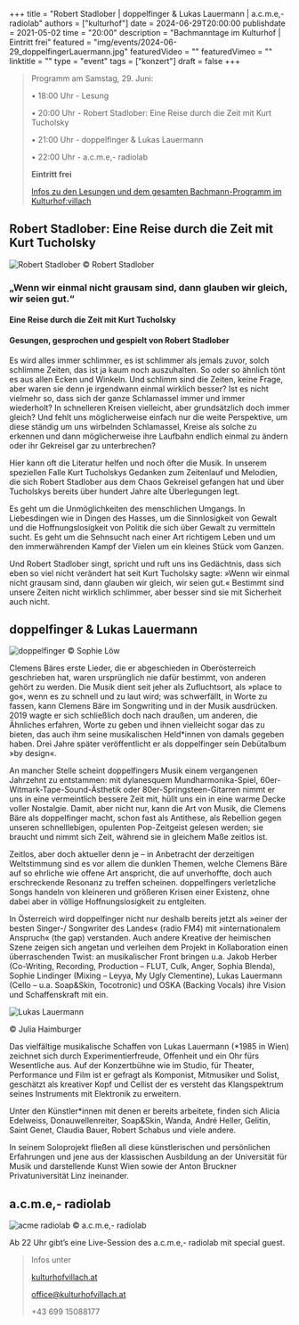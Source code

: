 +++
title = "Robert Stadlober | doppelfinger & Lukas Lauermann | a.c.m.e,- radiolab"
authors = ["kulturhof"]
date = 2024-06-29T20:00:00
publishdate = 2021-05-02
time = "20:00"
description = "Bachmanntage im Kulturhof | Eintritt frei"
featured = "img/events/2024-06-29_doppelfingerLauermann.jpg"
featuredVideo = ""
featuredVimeo = ""
linktitle = ""
type = "event"
tags = ["konzert"]
draft = false
+++

>Programm am Samstag, 29. Juni:
>
>•	18:00 Uhr - Lesung
>
>•	20:00 Uhr - Robert Stadlober: Eine Reise durch die Zeit mit Kurt Tucholsky
>
>•	21:00 Uhr - doppelfinger & Lukas Lauermann
>
>•	22:00 Uhr - a.c.m.e,- radiolab
>
>**Eintritt frei**
>
>[Infos zu den Lesungen und dem gesamten Bachmann-Programm im Kulturhof:villach](https://kulturhofvillach.at/events/2024/2024-06-27_bachmann/)



## Robert Stadlober: Eine Reise durch die Zeit mit Kurt Tucholsky ##

![Robert Stadlober](/img/events/2024-06-29_TucholskyStadlober_c_Stadlober.jpeg)
© Robert Stadlober

### „Wenn wir einmal nicht grausam sind, dann glauben wir gleich, wir seien gut.“
#### Eine Reise durch die Zeit mit Kurt Tucholsky
#### Gesungen, gesprochen und gespielt von Robert Stadlober

Es wird alles immer schlimmer, es ist schlimmer als jemals zuvor, solch schlimme Zeiten, das ist ja kaum noch auszuhalten. So oder so ähnlich tönt es aus allen Ecken und Winkeln. Und schlimm sind die Zeiten, keine Frage, aber waren sie denn je irgendwann einmal wirklich besser? Ist es nicht vielmehr so, dass sich der ganze Schlamassel immer und immer wiederholt? In schnelleren Kreisen vielleicht, aber grundsätzlich doch immer gleich? Und fehlt uns möglicherweise einfach nur die weite Perspektive, um diese ständig um uns wirbelnden Schlamassel, Kreise als solche zu erkennen und dann möglicherweise ihre Laufbahn endlich einmal zu ändern oder ihr Gekreisel gar zu unterbrechen?

Hier kann oft die Literatur helfen und noch öfter die Musik. In unserem speziellen Falle Kurt Tucholskys Gedanken zum Zeitenlauf und Melodien, die sich Robert Stadlober aus dem Chaos Gekreisel gefangen hat und über Tucholskys bereits über hundert Jahre alte Überlegungen legt.

Es geht um die Unmöglichkeiten des menschlichen Umgangs. In Liebesdingen wie in Dingen des Hasses, um die Sinnlosigkeit von Gewalt und die Hoffnungslosigkeit von Politik die sich über Gewalt zu vermitteln sucht. Es geht um die Sehnsucht nach einer Art richtigem Leben und um den immerwährenden Kampf der Vielen um ein kleines Stück vom Ganzen.

Und Robert Stadlober singt, spricht und ruft uns ins Gedächtnis, dass sich eben so viel nicht verändert hat seit Kurt Tucholsky sagte: »Wenn wir einmal nicht grausam sind, dann glauben wir gleich, wir seien gut.« Bestimmt sind unsere Zeiten nicht wirklich schlimmer, aber besser sind sie mit Sicherheit auch nicht.


## doppelfinger & Lukas Lauermann ##

![doppelfinger](/img/events/2024-06-29_doppelfinger_c_SophieLoew.jpg)
© Sophie Löw

Clemens Bäres erste Lieder, die er abgeschieden in Oberösterreich geschrieben hat, waren ursprünglich nie dafür bestimmt, von anderen gehört zu werden. Die Musik dient seit jeher als Zufluchtsort, als »place to go«, wenn es zu schnell und zu laut wird; was schwerfällt, in Worte zu fassen, kann Clemens Bäre im Songwriting und in der Musik ausdrücken. 2019 wagte er sich schließlich doch nach draußen, um anderen, die Ähnliches erfahren, Worte zu geben und ihnen vielleicht sogar das zu bieten, das auch ihm seine musikalischen Held\*innen von damals gegeben haben. Drei Jahre später veröffentlicht er als doppelfinger sein Debütalbum »by design«. 

An mancher Stelle scheint doppelfingers Musik einem vergangenen Jahrzehnt zu entstammen: mit dylanesquem Mundharmonika-Spiel, 60er-Witmark-Tape-Sound-Ästhetik oder 80er-Springsteen-Gitarren nimmt er uns in eine vermeintlich bessere Zeit mit, hüllt uns ein in eine warme Decke voller Nostalgie. Damit, aber nicht nur, kann die Art von Musik, die Clemens Bäre als doppelfinger macht, schon fast als Antithese, als Rebellion gegen unseren schnelllebigen, opulenten Pop-Zeitgeist gelesen werden; sie braucht und nimmt sich Zeit, während sie in gleichem Maße zeitlos ist.

Zeitlos, aber doch aktueller denn je – in Anbetracht der derzeitigen Weltstimmung sind es vor allem die dunklen Themen, welche Clemens Bäre auf so ehrliche wie offene Art anspricht, die auf unverhoffte, doch auch erschreckende Resonanz zu treffen scheinen. doppelfingers verletzliche Songs handeln von kleineren und größeren Krisen einer Existenz, ohne dabei aber in völlige Hoffnungslosigkeit zu entgleiten.

In Österreich wird doppelfinger nicht nur deshalb bereits jetzt als »einer der besten Singer-/ Songwriter des Landes« (radio FM4) mit »internationalem Anspruch« (the gap) verstanden. Auch andere Kreative der heimischen Szene zeigen sich angetan und verleihen dem Projekt in Kollaboration einen überraschenden Twist: an musikalischer Front bringen u.a. Jakob Herber (Co-Writing, Recording, Production – FLUT, Culk, Anger, Sophia Blenda), Sophie Lindinger (Mixing – Leyya, My Ugly Clementine), Lukas Lauermann (Cello – u.a. Soap&Skin, Tocotronic) und OSKA (Backing Vocals) ihre Vision und Schaffenskraft mit ein.


![Lukas Lauermann](/img/events/2024-06-29_LukasLauermann_c_JuliaHaimburger.jpg)

© Julia Haimburger

Das vielfältige musikalische Schaffen von Lukas Lauermann (\*1985 in Wien) zeichnet sich durch Experimentierfreude, Offenheit und ein Ohr fürs Wesentliche aus. Auf der Konzertbühne wie im Studio, für Theater, Performance und Film ist er gefragt als Komponist, Mitmusiker und Solist, geschätzt als kreativer Kopf und Cellist der es versteht das Klangspektrum seines Instruments mit Elektronik zu erweitern.

Unter den Künstler\*innen mit denen er bereits arbeitete, finden sich Alicia Edelweiss, Donauwellenreiter, Soap&Skin, Wanda, André Heller, Gelitin, Saint Genet, Claudia Bauer, Robert Schabus und viele andere.

In seinem Soloprojekt fließen all diese künstlerischen und persönlichen Erfahrungen und jene aus der klassischen Ausbildung an der Universität für Musik und darstellende Kunst Wien sowie der Anton Bruckner Privatuniversität Linz ineinander.


## a.c.m.e,- radiolab ##

![acme radiolab](/img/events/2024-06-29_acme_radiolab.jpg)
© a.c.m.e,- radiolab

Ab 22 Uhr gibt’s eine Live-Session des a.c.m.e,- radiolab mit special guest.


>Infos unter
>
>[kulturhofvillach.at](https://www.kulturhofvillach.at/)
>
>office@kulturhofvillach.at
>
>+43 699 15088177

